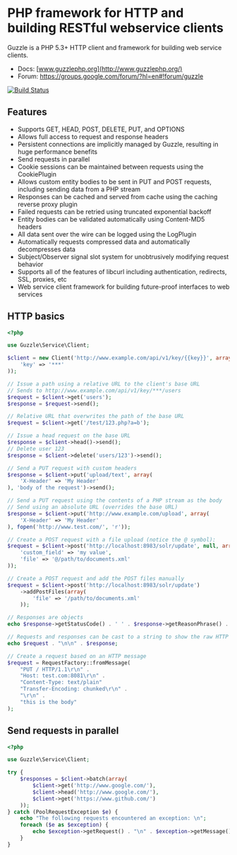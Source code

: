 PHP framework for HTTP and building RESTful webservice clients
==============================================================

Guzzle is a PHP 5.3+ HTTP client and framework for building web service clients.

- Docs: [www.guzzlephp.org](http://www.guzzlephp.org/)
- Forum: https://groups.google.com/forum/?hl=en#!forum/guzzle

[![Build Status](https://secure.travis-ci.org/guzzle/guzzle.png)](http://travis-ci.org/guzzle/guzzle)

Features
--------

- Supports GET, HEAD, POST, DELETE, PUT, and OPTIONS
- Allows full access to request and response headers
- Persistent connections are implicitly managed by Guzzle, resulting in huge performance benefits
- Send requests in parallel
- Cookie sessions can be maintained between requests using the CookiePlugin
- Allows custom entity bodies to be sent in PUT and POST requests, including sending data from a PHP stream
- Responses can be cached and served from cache using the caching reverse proxy plugin
- Failed requests can be retried using truncated exponential backoff
- Entity bodies can be validated automatically using Content-MD5 headers
- All data sent over the wire can be logged using the LogPlugin
- Automatically requests compressed data and automatically decompresses data
- Subject/Observer signal slot system for unobtrusively modifying request behavior
- Supports all of the features of libcurl including authentication, redirects, SSL, proxies, etc
- Web service client framework for building future-proof interfaces to web services

HTTP basics
-----------

```php
<?php

use Guzzle\Service\Client;

$client = new Client('http://www.example.com/api/v1/key/{{key}}', array(
    'key' => '***'
));

// Issue a path using a relative URL to the client's base URL
// Sends to http://www.example.com/api/v1/key/***/users
$request = $client->get('users');
$response = $request->send();

// Relative URL that overwrites the path of the base URL
$request = $client->get('/test/123.php?a=b');

// Issue a head request on the base URL
$response = $client->head()->send();
// Delete user 123
$response = $client->delete('users/123')->send();

// Send a PUT request with custom headers
$response = $client->put('upload/text', array(
    'X-Header' => 'My Header'
), 'body of the request')->send();

// Send a PUT request using the contents of a PHP stream as the body
// Send using an absolute URL (overrides the base URL)
$response = $client->put('http://www.example.com/upload', array(
    'X-Header' => 'My Header'
), fopen('http://www.test.com/', 'r'));

// Create a POST request with a file upload (notice the @ symbol):
$request = $client->post('http://localhost:8983/solr/update', null, array (
    'custom_field' => 'my value',
    'file' => '@/path/to/documents.xml'
));

// Create a POST request and add the POST files manually
$request = $client->post('http://localhost:8983/solr/update')
    ->addPostFiles(array(
        'file' => '/path/to/documents.xml'
    ));

// Responses are objects
echo $response->getStatusCode() . ' ' . $response->getReasonPhrase() . "\n";

// Requests and responses can be cast to a string to show the raw HTTP message
echo $request . "\n\n" . $response;

// Create a request based on an HTTP message
$request = RequestFactory::fromMessage(
    "PUT / HTTP/1.1\r\n" .
    "Host: test.com:8081\r\n" .
    "Content-Type: text/plain"
    "Transfer-Encoding: chunked\r\n" .
    "\r\n" .
    "this is the body"
);
```

Send requests in parallel
-------------------------

```php
<?php

use Guzzle\Service\Client;

try {
    $responses = $client->batch(array(
        $client->get('http://www.google.com/'),
        $client->head('http://www.google.com/'),
        $client->get('https://www.github.com/')
    ));
} catch (PoolRequestException $e) {
    echo "The following requests encountered an exception: \n";
    foreach ($e as $exception) {
        echo $exception->getRequest() . "\n" . $exception->getMessage() . "\n";
    }
}
```